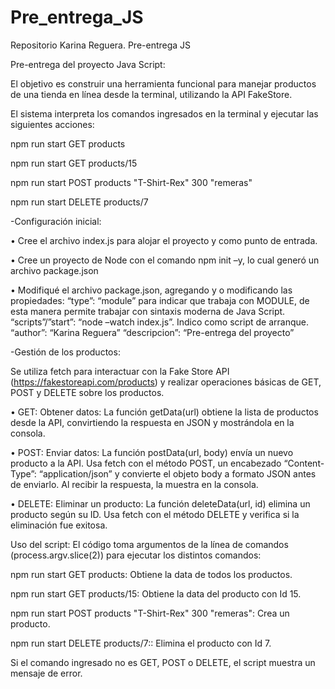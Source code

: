 # Pre_entrega_JS
Repositorio Karina Reguera. Pre-entrega JS


Pre-entrega del proyecto Java Script: 

El objetivo es construir una herramienta funcional para manejar productos de una tienda en línea desde la terminal, utilizando la API FakeStore. 

El sistema interpreta los comandos ingresados en la terminal y ejecutar las siguientes acciones:

npm run start GET products

npm run start GET products/15

npm run start POST products "T-Shirt-Rex" 300 "remeras"

npm run start DELETE products/7



-Configuración inicial:

•	Cree  el archivo index.js  para alojar el proyecto y como punto de entrada.

•	Cree un proyecto de Node con el comando npm init –y, lo cual generó un archivo package.json

•	Modifiqué el archivo package.json, agregando y o modificando las propiedades:
“type”: “module” para indicar que trabaja con MODULE, de esta manera permite trabajar con sintaxis moderna de Java Script.
“scripts”/”start”:  “node –watch index.js”. Indico como script de arranque.
“author”: “Karina Reguera”
“descripcion”: “Pre-entrega del proyecto”


-Gestión de los productos:

Se utiliza fetch para interactuar con la Fake Store API (https://fakestoreapi.com/products) y realizar operaciones básicas de GET, POST y DELETE sobre los productos.

•	GET: Obtener datos: 
La función getData(url) obtiene la lista de productos desde la API, convirtiendo la respuesta en JSON y mostrándola en la consola.

•	POST: Enviar datos:
La función postData(url, body) envía un nuevo producto a la API.
Usa fetch con el método POST, un encabezado “Content-Type”: “application/json” y convierte el objeto body a formato JSON antes de enviarlo.
Al recibir la respuesta, la muestra en la consola.

• DELETE: Eliminar un producto:
La función deleteData(url, id) elimina un producto según su ID.
Usa fetch con el método DELETE y verifica si la eliminación fue exitosa.

Uso del script:
El código toma argumentos de la línea de comandos (process.argv.slice(2)) para ejecutar los distintos comandos:

npm run start GET products: Obtiene la data de todos los productos.

npm run start GET products/15: Obtiene la data del producto con Id 15.

npm run start POST products "T-Shirt-Rex" 300 "remeras": Crea un producto.

npm run start DELETE products/7:: Elimina el producto con Id 7.


Si el comando ingresado no es GET, POST o DELETE, el script muestra un mensaje de error.

